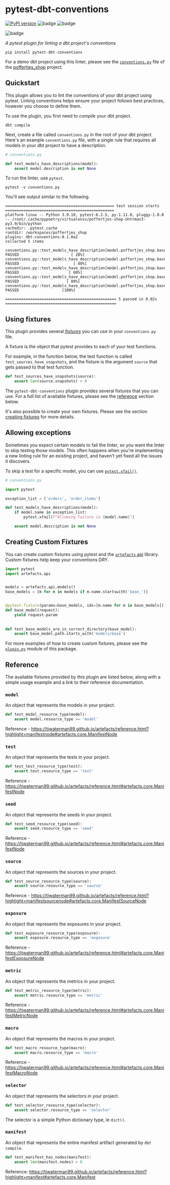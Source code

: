 # pytest-dbt-conventions

[![PyPI version](https://badge.fury.io/py/pytest-dbt-conventions.svg)](https://badge.fury.io/py/pytest-dbt-conventions) ![badge](https://img.shields.io/badge/dbt-%3E%3D1.0-orange?style=flat&logo=dbt) ![badge](https://img.shields.io/pypi/pyversions/artefacts?logo=python) 

![badge](https://img.shields.io/github/workflow/status/tjwaterman99/pytest-dbt-conventions/CI/main?label=CI)

_A pytest plugin for linting a dbt project's conventions_

```
pip install pytest-dbt-conventions
```

For a demo dbt project using this linter, please see the [`conventions.py`](https://github.com/tjwaterman99/poffertjes_shop/blob/main/conventions.py) file of the [poffertjes_shop](https://github.com/tjwaterman99/poffertjes_shop) project.

## Quickstart

This plugin allows you to lint the conventions of your dbt project using pytest. Linting conventions helps ensure your project follows best practices, however you choose to define them.

To use the plugin, you first need to _compile_ your dbt project.

```
dbt compile
```

Next, create a file called `conventions.py` in the root of your dbt project. Here's an example `conventions.py` file, with a single rule that requires all models in your dbt project to have a description.

```py
# conventions.py

def test_models_have_descriptions(model):
    assert model.description is not None

```

To run the linter, use `pytest`.

```
pytest -v conventions.py
```

You'll see output similar to the following.

```
================================================ test session starts ================================================
platform linux -- Python 3.9.10, pytest-6.2.5, py-1.11.0, pluggy-1.0.0 -- /root/.cache/pypoetry/virtualenvs/poffertjes-shop-UnYrmav3-py3.9/bin/python
cachedir: .pytest_cache
rootdir: /workspaces/poffertjes_shop
plugins: dbt-conventions-0.1.0a2
collected 5 items                                                                                                   

conventions.py::test_models_have_description[model.poffertjes_shop.base_shoppes] PASSED                       [ 20%]
conventions.py::test_models_have_description[model.poffertjes_shop.base_orders] PASSED                        [ 40%]
conventions.py::test_models_have_description[model.poffertjes_shop.base_products] PASSED                      [ 60%]
conventions.py::test_models_have_description[model.poffertjes_shop.base_customers] PASSED                     [ 80%]
conventions.py::test_models_have_description[model.poffertjes_shop.base_order_items] PASSED                   [100%]

================================================= 5 passed in 0.02s =================================================
```

## Using fixtures

This plugin provides several [_fixtures_](https://docs.pytest.org/en/6.2.x/fixture.html#what-fixtures-are) you can use in your `conventions.py` file. 

A fixture is the object that pytest provides to each of your test functions. 

For example, in the function below, the test function is called `test_sources_have_snapshots`, and the fixture is the argument `source` that gets passed to that test function.

```py
def test_sources_have_snapshots(source):
    assert len(source.snapshots) > 0
```

The `pytest-dbt-conventions` plugin provides several fixtures that you can use. For a full list of available fixtures, please see the [reference]() section below.

It's also possible to create your own fixtures. Please see the section [creating fixtures]() for more details.

## Allowing exceptions

Sometimes you expect certain models to fail the linter, so you want the linter to skip testing those models. This often happens when you're implementing a new linting rule for an existing project, and haven't yet fixed all the issues it discovers.

To skip a test for a specific model, you can use [`pytest.xfail()`](https://docs.pytest.org/en/latest/how-to/skipping.html#xfail-mark-test-functions-as-expected-to-fail).


```py
# conventions.py

import pytest

exception_list = ['orders', 'order_items']

def test_models_have_descriptions(model):
    if model.name in exception_list:
        pytest.xfail(f"Allowing failure in {model.name}")

    assert model.description is not None

```


## Creating Custom Fixtures

You can create custom fixtures using pytest and the [`artefacts` api](https://tjwaterman99.github.io/artefacts/api.html#) library. Custom fixtures help keep your conventions DRY.

```py
import pytest
import artefacts.api


models = artefacts.api.models()
base_models = [m for m in models if m.name.startswith('base_')]


@pytest.fixture(params=base_models, ids=[m.name for m in base_models])
def base_model(request):
    yield request.param
    
    
def test_base_models_are_in_correct_directory(base_model):
    assert base_model.path.starts_with('models/base')
```

For more examples of how to create custom fixtures, please see the [`plugin.py`](https://github.com/tjwaterman99/pytest-dbt-conventions/blob/main/pytest_dbt_conventions/plugin.py) module of this package.

## Reference

The available fixtures provided by this plugin are listed below, along with a simple usage example and a link to their reference documentation.

### `model`

An object that represents the models in your project.

```py
def test_model_resource_type(model):
    assert model.resource_type == 'model'
```

Reference - https://tjwaterman99.github.io/artefacts/reference.html?highlight=manifestnode#artefacts.core.ManifestNode

### `test`

An object that represents the tests in your project.

```py
def test_test_resource_type(test):
    assert test.resource_type == 'test'
```

Reference - https://tjwaterman99.github.io/artefacts/reference.html#artefacts.core.ManifestNode

### `seed`

An object that represents the seeds in your project.

```py
def test_seed_resource_type(seed):
    assert seed.resource_type == 'seed'
```

Reference - https://tjwaterman99.github.io/artefacts/reference.html#artefacts.core.ManifestNode

### `source`

An object that represents the sources in your project.

```py
def test_source_resource_type(source):
    assert source.resource_type == 'source'
```

Reference - https://tjwaterman99.github.io/artefacts/reference.html?highlight=manifestsourcenode#artefacts.core.ManifestSourceNode

### `exposure`

An object that represents the exposures in your project.

```py
def test_exposure_resource_type(exposure):
    assert exposure.resource_type == 'exposure'
```

Reference - https://tjwaterman99.github.io/artefacts/reference.html#artefacts.core.ManifestExposureNode

### `metric`

An object that represents the metrics in your project.

```py
def test_metric_resource_type(metric):
    assert metric.resource_type == 'metric'
```

Reference - https://tjwaterman99.github.io/artefacts/reference.html#artefacts.core.ManifestMetricNode

### `macro`

An object that represents the macros in your project.

```py
def test_macro_resource_type(macro):
    assert macro.resource_type == 'macro'
```

Reference - https://tjwaterman99.github.io/artefacts/reference.html#artefacts.core.ManifestMacroNode

### `selector`

An object that represents the selectors in your project.

```py
def test_selector_resource_type(selector):
    assert selector.resource_type == 'selector'
```

The selector is a simple Python dictionary type, ie `dict()`.


### `manifest`

An object that represents the entire manifest artifact generated by `dbt compile`.

```py
def test_manifest_has_nodes(manifest):
    assert len(manifest.nodes) > 0
```

Reference: https://tjwaterman99.github.io/artefacts/reference.html?highlight=manifest#artefacts.core.Manifest
